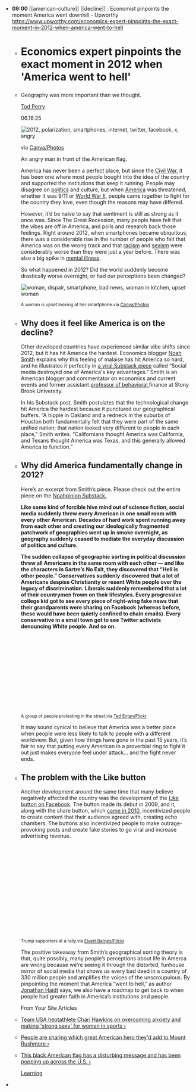 - **09:00** [[american-culture]] [[decline]] : Economist pinpoints the moment America went downhill - Upworthy https://www.upworthy.com/economics-expert-pinpoints-the-exact-moment-in-2012-when-america-went-to-hell
	- # Economics expert pinpoints the exact moment in 2012 when 'America went to hell'
	- ### 
	  
	  Geography was more important than we thought.
	  
	  [Tod Perry](https://www.upworthy.com/u/tod-perry)
	  
	  06.16.25
	  
	  ![2012, polarization, smartphones, internet, twitter, facebook, x, angry](https://assets.rebelmouse.io/eyJhbGciOiJIUzI1NiIsInR5cCI6IkpXVCJ9.eyJpbWFnZSI6Imh0dHBzOi8vYXNzZXRzLnJibC5tcy82MTAwOTMzOS9vcmlnaW4ucG5nIiwiZXhwaXJlc19hdCI6MTc3NTIxNDM5MH0.IOggutqqhIM_I-fBQMjVP-7iCjxLiTE-m2XNvevM4uM/img.png?width=1200&height=800&quality=85&coordinates=0%2C5%2C0%2C6)
	  
	  via [Canva/Photos](https://www.canva.com/photos/)
	  
	  An angry man in front of the American flag.
	  
	  America has never been a perfect place, but since the [Civil War](https://www.upworthy.com/last-living-civil-war-veteran-spouse-died), it has been one where most people bought into the idea of the country and supported the institutions that keep it running. People may disagree on [politics](https://www.upworthy.com/americans-with-angry-offensive-political-signs-and-flags-are-more-likely-to-be-psychopaths) and culture, but when [America](https://www.upworthy.com/america-the-beautiful-here-are-15-places-in-the-u-s-that-people-say-are-the-prettiest) was threatened, whether it was 9/11 or [World War II](https://www.upworthy.com/a-visualization-of-world-war-ii-like-youve-never-seen-before-2), people came together to fight for the country they love, even though the reasons may have differed.
	  
	  However, it’d be naive to say that sentiment is still as strong as it once was. Since The Great Recession, many people have felt that the vibes are off in America, and polls and research back those feelings. Right around 2012, when smartphones became ubiquitous, there was a considerable rise in the number of people who felt that America was on the wrong track and that [racism](https://news.gallup.com/poll/352457/ratings-black-white-relations-new-low.aspx) and [sexism](https://x.com/zachg932/status/1680082514566684672?s=46) were considerably worse than they were just a year before. There was also a big spike in [mental illness](https://www.upworthy.com/its-getting-harder-to-deny-the-damage-that-social-media-is-doing-to-teenage-girls).
	  
	  So what happened in 2012? Did the world suddenly become drastically worse overnight, or had our perceptions been changed?
	  
	  ![woman, dispair, smartphone, bad news, woman in kitchen, upset woman](https://assets.rebelmouse.io/eyJhbGciOiJIUzI1NiIsInR5cCI6IkpXVCJ9.eyJpbWFnZSI6Imh0dHBzOi8vYXNzZXRzLnJibC5tcy82MTAwOTM2Ni9vcmlnaW4ucG5nIiwiZXhwaXJlc19hdCI6MTgwNDg1NjkxNn0.2hjroKYqnuPAHRRvhOO8Msfx-5IJV4cN-yttJFxZC7I/img.png?width=679&quality=85)
	  
	  <small class="image-media media-caption" placeholder="Add Photo Caption...">A woman is upset looking at her smartphone.</small><small class="image-media media-photo-credit" placeholder="Add Photo Credit...">via <a href="https://www.canva.com/photos/" rel="noopener noreferrer" target="_blank" class="rm-stats-tracked">Canva/Photos</a></small>
	- ## Why does it feel like America is on the decline?
	  
	  Other developed countries have experienced similar vibe shifts since 2012, but it has hit America the hardest. Economics blogger [<u>Noah Smith</u>](https://reason.com/podcast/2025/05/15/noah-smith-i-owe-libertarians-an-apology/) explains why this feeling of malaise has hit America so hard, and he illustrates it perfectly in [<u>a viral Substack piece</u>](https://www.noahpinion.blog/p/social-media-destroyed-one-of-americas) called “Social media destroyed one of America's key advantages.” Smith is an American blogger and commentator on economics and current events and former assistant [<u>professor of behavioral </u>](https://www.focus-economics.com/blog/top-economics-influencers-to-follow/) finance at Stony Brook University.
	  
	  In his Substack post, Smith postulates that the technological change hit America the hardest because it punctured our geographical buffers. “A hippie in Oakland and a redneck in the suburbs of Houston both fundamentally felt that they were part of the same unified nation; that nation looked very different to people in each place,” Smith writes. “Californians thought America was California, and Texans thought America was Texas, and this generally allowed America to function.”
	- ## Why did America fundamentally change in 2012?
	  
	  Here’s an excerpt from Smith’s piece. Please check out the entire piece on the [<u>Noahpinion Substack.</u>](https://www.noahpinion.blog/p/social-media-destroyed-one-of-americas)
	  
	  __Like some kind of forcible hive mind out of science fiction, social media suddenly threw every American in one small room with every other American. Decades of hard work spent running away from each other and creating our ideologically fragmented patchwork of geographies went up in smoke overnight, as geography suddenly ceased to mediate the everyday discussion of politics and culture.__
	  
	  
	  
	  __The sudden collapse of geographic sorting in political discussion threw all Americans in the same room with each other — and like the characters in Sartre’s No Exit, they discovered that “Hell is other people.” Conservatives suddenly discovered that a lot of Americans despise Christianity or resent White people over the legacy of discrimination. Liberals suddenly remembered that a lot of their countrymen frown on their lifestyles. Every progressive college kid got to see every piece of right-wing fake news that their grandparents were sharing on Facebook (whereas before, these would have been quietly confined to chain emails). Every conservative in a small town got to see Twitter activists denouncing White people. And so on.__
	  
	  ![protests, american protest, protest sign, demonstration, mass gathering](data:image/svg+xml,%3Csvg%20xmlns='http://www.w3.org/2000/svg'%20viewBox='0%200%20863%20374'%3E%3C/svg%3E)
	  
	  <small class="image-media media-caption" placeholder="Add Photo Caption...">A group of people protesting in the street.</small><small class="image-media media-photo-credit" placeholder="Add Photo Credit...">via <a href="https://www.flickr.com/photos/taedc/49978001278/in/photolist-2j9ojzd-NVPR2D-P1st9C-2j9UYfs-P1tPg9-oYcgwG-xVVfXh-NVNoc8-7MauA2-2j9fDTQ-pCAyKZ-bCU47m-N6Ry9N-2kmc5Vw-2kcvdbg-2jqRc8j-pUGLRT-X7vW1f-2kmUixH-2j8a5HF-fXTcri-ydcW35-yfvnqT-bEZqKP-2j9TE9i-ySQCo4-yAcY1q-2m1qapv-NB1wmJ-N81n2c-2jddibS-2j9TEdG-N6vB6Z-MdZmsi-pCnbas-pUXzTa-2kndWDm-2j7DjLT-2mZRTDt-2kmzwoQ-2jqRADT-bGP1de-a1XoDY-2jqHRw3-2j9TCJQ-MTMvvd-2j88LVi-2kSfNDB-H8kXqj-2j9QZs1" target="_blank" class="rm-stats-tracked">Ted Eytan/Flickr</a></small>
	  
	  It may sound cynical to believe that America was a better place when people were less likely to talk to people with a different worldview. But, given how things have gone in the past 15 years, it’s fair to say that putting every American in a proverbial ring to fight it out just makes everyone feel under attack... and the fight never ends.
	- ## The problem with the Like button
	  
	  Another development around the same time that many believe negatively affected the country was the development of the [Like button on Facebook](https://www.makeuseof.com/how-like-share-buttons-ruined-social-media/). The button made its debut in 2009, and it, along with the share button, which [came in 2010](https://www.designboom.com/technology/facebook-introduces-new-like-and-share-buttons-11-07-2013/), incentivized people to create content that their audience agreed with, creating echo chambers. The buttons also incentivized people to make outrage-provoking posts and create fake stories to go viral and increase advertising revenue.
	  
	  ![maga, trump supporters, trump flags, trump rally, american flags](data:image/svg+xml,%3Csvg%20xmlns='http://www.w3.org/2000/svg'%20viewBox='0%200%20804%20421'%3E%3C/svg%3E)
	  
	  <small class="image-media media-caption" placeholder="Add Photo Caption...">Trump supporters at a rally.</small><small class="image-media media-photo-credit" placeholder="Add Photo Credit...">via <a href="https://www.flickr.com/photos/perspective/50803598386/in/photolist-2kpkHQ7-2k6FrX3-2kBHeCM-2kpmejn-2kpmQnD-2kj2o1f-2kpi6Qh-2kpmiuH-2keAsWg-2kez9oB-2kpkHyq-2kpkHWE-2kez9gT-2kj39bj-2kph5fk-2k6DC9e-2k6EyYR-KnRXkq-2kpnV6u-2kpi1fj-2k6ET2u-2k6Aa76-2kpi17Z-2k6Fs3P-2k6ESWu-2k7nAH1-2kpkUgs-2k6FYSv-2k7iAQC-2keEgTu-2kpnV7X-2kpi1pn-2mVKzhA-2kpmW17-2kpmVyf-2kphoMf-2kpj5kw-2k7ebH8-2kpgT6r-2kj2MHv-2kj26J2-2kj3a5y-2k7eXmb-2k6QSUf-2k6Aac1-2kj5PrC-2k6BqaW-2kBLBqB-2kj2QCd-2k6Ezii" target="_blank" class="rm-stats-tracked">Elvert Barnes/Flickr</a></small>
	  
	  The positive takeaway from Smith’s geographical sorting theory is that, quite possibly, many people’s perceptions about life in Amerca are wrong because we’re seeing it through the distorted, funhouse mirror of social media that shows us every bad deed in a country of 330 million people and amplifies the voices of the unscroupulous. By pinpointing the moment that America “went to hell,” as author [Jonathan Haidt](https://x.com/JonHaidt/status/1933498299551469910) says, we also have a roadmap to get back to when people had greater faith in America’s institutions and people.
	  
	  From Your Site Articles
	- [Team USA heptathlete Chari Hawkins on overcoming anxiety and making 'strong sexy' for women in sports ›](https://www.upworthy.com/chari-hawkins-olympics-2020)
	- [People are sharing which great American hero they'd add to Mount Rushmore ›](https://www.upworthy.com/mount-rushmore-additions-ex1)
	- [This black American flag has a disturbing message and has been popping up across the U.S. ›](https://www.upworthy.com/if-your-neighbor-is-flying-a-black-american-flag-from-their-home-you-should-be-a-little-concerned)
	  
	  [Learning](https://www.upworthy.com/education/learning/)
-